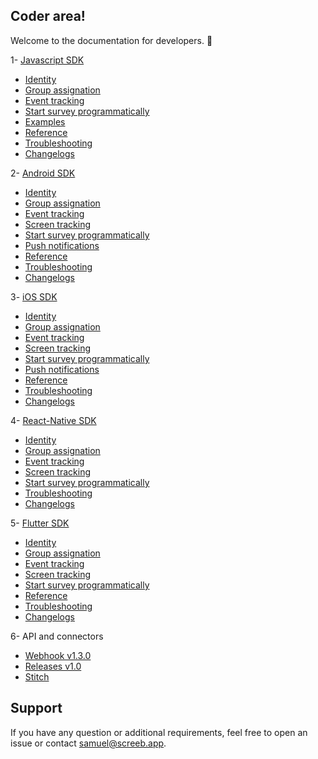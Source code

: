 ## Coder area!

Welcome to the documentation for developers. 👋

1- [Javascript SDK](https://github.com/ScreebApp/developers/wiki/Javascript-SDK-install)
  * [Identity](https://github.com/ScreebApp/developers/wiki/Javascript-SDK-Identity)
  * [Group assignation](https://github.com/ScreebApp/developers/wiki/Javascript-SDK-Group-assignation)
  * [Event tracking](https://github.com/ScreebApp/developers/wiki/Javascript-SDK-Event-tracking)
  * [Start survey programmatically](https://github.com/ScreebApp/developers/wiki/Javascript-SDK-Start-Survey-Programmatically)
  * [Examples](https://github.com/ScreebApp/developers/wiki/Javascript-SDK-Examples)
  * [Reference](https://github.com/ScreebApp/developers/wiki/Javascript-SDK-Reference)
  * [Troubleshooting](https://github.com/ScreebApp/developers/wiki/Javascript-SDK-Troubleshooting)
  * [Changelogs](https://screeb.notion.site/Javascript-tag-68e57473d23f4381933292cb299b285d)

2- [Android SDK](https://github.com/ScreebApp/developers/wiki/Android-SDK-install)
  * [Identity](https://github.com/ScreebApp/developers/wiki/Android-SDK-Identity)
  * [Group assignation](https://github.com/ScreebApp/developers/wiki/Android-SDK-Group-assignation)
  * [Event tracking](https://github.com/ScreebApp/developers/wiki/Android-SDK-Event-tracking)
  * [Screen tracking](https://github.com/ScreebApp/developers/wiki/Android-SDK-Screen-tracking)
  * [Start survey programmatically](https://github.com/ScreebApp/developers/wiki/Android-SDK-Start-Survey-Programmatically)
  * [Push notifications](https://github.com/ScreebApp/developers/wiki/Android-SDK-Push-Notifications)
  * [Reference](https://github.com/ScreebApp/developers/wiki/Android-SDK-Reference)
  * [Troubleshooting](https://github.com/ScreebApp/developers/wiki/Android-SDK-Troubleshooting)
  * [Changelogs](https://screeb.notion.site/Android-SDK-4e588a60a5b94e40bfb44595c9defe60)

3- [iOS SDK](https://github.com/ScreebApp/developers/wiki/iOS-SDK-install)
  * [Identity](https://github.com/ScreebApp/developers/wiki/iOS-SDK-Identity)
  * [Group assignation](https://github.com/ScreebApp/developers/wiki/iOS-SDK-Group-assignation)
  * [Event tracking](https://github.com/ScreebApp/developers/wiki/iOS-SDK-Event-tracking)
  * [Screen tracking](https://github.com/ScreebApp/developers/wiki/iOS-SDK-Screen-tracking)
  * [Start survey programmatically](https://github.com/ScreebApp/developers/wiki/iOS-SDK-Start-Survey-Programmatically)
  * [Push notifications](https://github.com/ScreebApp/developers/wiki/iOS-SDK-Push-Notifications)
  * [Reference](https://github.com/ScreebApp/developers/wiki/iOS-SDK-Reference)
  * [Troubleshooting](https://github.com/ScreebApp/developers/wiki/iOS-SDK-Troubleshooting)
  * [Changelogs](https://screeb.notion.site/iOS-SDK-4ad6756875a14f2eb60711b86150a29d)

4- [React-Native SDK](https://github.com/ScreebApp/developers/wiki/React-Native-SDK-install)
  * [Identity](https://github.com/ScreebApp/developers/wiki/React-Native-SDK-Identity)
  * [Group assignation](https://github.com/ScreebApp/developers/wiki/React-Native-SDK-Group-assignation)
  * [Event tracking](https://github.com/ScreebApp/developers/wiki/React-Native-SDK-Event-tracking)
  * [Screen tracking](https://github.com/ScreebApp/developers/wiki/React-Native-SDK-Screen-tracking)
  * [Start survey programmatically](https://github.com/ScreebApp/developers/wiki/React-Native-SDK-Start-Survey-Programmatically)
  * [Troubleshooting](https://github.com/ScreebApp/developers/wiki/React-Native-SDK-Troubleshooting)
  * [Changelogs](https://screeb.notion.site/ReactNative-SDK-30e8dc27fa7a4dea979084d83e5140c3)

5- [Flutter SDK](https://github.com/ScreebApp/developers/wiki/Flutter-SDK-install)
  * [Identity](https://github.com/ScreebApp/developers/wiki/Flutter-SDK-Identity)
  * [Group assignation](https://github.com/ScreebApp/developers/wiki/Flutter-SDK-Group-assignation)
  * [Event tracking](https://github.com/ScreebApp/developers/wiki/Flutter-SDK-Event-tracking)
  * [Screen tracking](https://github.com/ScreebApp/developers/wiki/Flutter-SDK-Screen-tracking)
  * [Start survey programmatically](https://github.com/ScreebApp/developers/wiki/Flutter-SDK-Start-Survey-Programmatically)
  * [Reference](https://github.com/ScreebApp/developers/wiki/Flutter-SDK-Reference)
  * [Troubleshooting](https://github.com/ScreebApp/developers/wiki/Flutter-SDK-Troubleshooting)
  * [Changelogs](https://screeb.notion.site/Flutter-SDK-af72e1f601ac4785aa81bd13a61858c7)

6- API and connectors
  * [Webhook v1.3.0](https://github.com/ScreebApp/developers/wiki/Webhook-v1.3.0)
  * [Releases v1.0](https://github.com/ScreebApp/developers/wiki/Releases-API)
  * [Stitch](https://github.com/ScreebApp/developers/wiki/Stitch)

## Support

If you have any question or additional requirements, feel free to open an issue or contact samuel@screeb.app.
